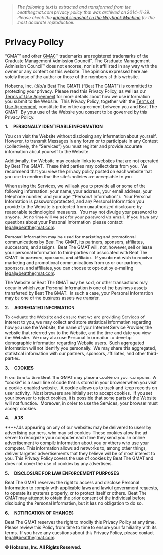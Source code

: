 > *The following text is extracted and transformed from the beatthegmat.com privacy policy that was archived on 2014-11-29. Please check the [original snapshot on the Wayback Machine](https://web.archive.org/web/20141129205655id_/http%3A//www.beatthegmat.com/mba/privacy-policy) for the most accurate reproduction.*

# Privacy Policy

“GMAT” and other [GMAC](http://www.gmac.com/gmac/ "GMAC")™ trademarks are registered trademarks of the Graduate Management Admission Council™. The Graduate Management Admission Council™ does not endorse, nor is it affiliated in any way with the owner or any content on this website. The opinions expressed here are solely those of the author or those of the members of this website.

Hobsons, Inc. (d/b/a Beat The GMAT) (“Beat The GMAT”) is committed to protecting your privacy.  Please read this Privacy Policy, as well as our [Terms of Use Agreement](https://web.archive.org/mba/terms-of-service) for more details about how we use information you submit to the Website.  This Privacy Policy, together with the [Terms of Use Agreement](https://web.archive.org/mba/terms-of-service), constitute the entire agreement between you and Beat The GMAT.  By your use of the Website you consent to be governed by this Privacy Policy.

**1.     PERSONALLY IDENTIFIABLE INFORMATION**

You can visit the Website without disclosing any information about yourself.  However, to transmit Messages in any forum or to participate in any Contest (collectively, the “Services”) you must register and provide accurate information about yourself to the Website.

Additionally, the Website may contain links to websites that are not operated by Beat The GMAT.  These third parties may collect data from you.  We recommend that you view the privacy policy posted on each website that you use to confirm that the site’s policies are acceptable to you.

When using the Services, we will ask you to provide all or some of the following information: your name, your address, your email address, your telephone number, and your age (“Personal Information”).  Your Personal Information is password protected, and any Personal Information you provide to the Website is protected from unauthorized disclosure by reasonable technological measures.  You may not divulge your password to anyone.  At no time will we ask for your password via email.  If you have any questions about your Personal Information, please contact legal@beatthegmat.com.

Personal Information may be used for marketing and promotional communications by Beat The GMAT, its partners, sponsors, affiliates, successors, and assigns.  Beat The GMAT will, not, however, sell or lease your personal information to third-parties not associated with Beat The GMAT, its partners, sponsors, and affiliates.  If you do not wish to receive marketing and promotional communications from us or our partners, sponsors, and affiliates, you can choose to opt-out by e-mailing legal@beatthegmat.com.

The Website or Beat The GMAT may be sold, or other transactions may occur in which your Personal Information is one of the business assets transferred by Beat The GMAT.  In such a case, your Personal Information may be one of the business assets we transfer.

**2.     AGGREGATED INFORMATION**

To evaluate the Website and ensure that we are providing Services of interest to you, we may collect and store statistical information regarding how you use the Website, the name of your Internet Service Provider, the website that referred you to the Website, and the time and date you view the Website.  We may also use Personal Information to develop demographic information regarding Website users.  Such aggregated information will not identify you personally.  We may share this aggregated, statistical information with our partners, sponsors, affiliates, and other third-parties.

**3.     COOKIES**

From time to time Beat The GMAT may place a cookie on your computer.  A “cookie” is a small line of code that is stored in your browser when you visit a cookie-enabled website.  A cookie allows us to track and keep records on user activity.  Most browsers are initially set to accept cookies.  If you set your browser to reject cookies, it is possible that some parts of the Website will not function.  Moreover, in order to use the Services, your browser must accept cookies.

**4.     ADS**

****Ads appearing on any of our websites may be delivered to users by advertising partners, who may set cookies. These cookies allow the ad server to recognize your computer each time they send you an online advertisement to compile information about you or others who use your computer. This information allows ad networks to, among other things, deliver targeted advertisements that they believe will be of most interest to you. This Privacy Policy covers the use of cookies by Beat The GMAT and does not cover the use of cookies by any advertisers.

**5.     DISCLOSURE FOR LAW ENFORCEMENT PURPOSES**

Beat The GMAT reserves the right to access and disclose Personal Information to comply with applicable laws and lawful government requests, to operate its systems properly, or to protect itself or others.  Beat The GMAT may attempt to obtain the prior consent of the individual before disclosing the Personal Information, but it has no obligation to do so.

**6.     NOTIFICATION OF CHANGES**

Beat The GMAT reserves the right to modify this Privacy Policy at any time.  Please review this Policy from time to time to ensure your familiarity with its terms.  If you have any questions about this Privacy Policy, please contact legal@beatthegmat.com.

**© Hobsons, Inc. All Rights Reserved.**
